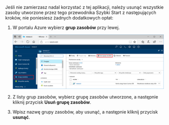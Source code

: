 Jeśli nie zamierzasz nadal korzystać z tej aplikacji, należy usunąć wszystkie zasoby utworzone przez tego przewodnika Szybki Start z następujących kroków, nie poniesiesz żadnych dodatkowych opłat:

1. W portalu Azure wybierz **grup zasobów** przy lewej.  

   ![Metryki w portalu Azure](./media/cosmos-db-delete-resource-group/delete-resources.png)

2. Z listy grup zasobów, wybierz grupę zasobów utworzone, a następnie kliknij przycisk **Usuń grupę zasobów**.

3. Wpisz nazwę grupy zasobów, aby usunąć, a następnie kliknij przycisk **usunąć**.

